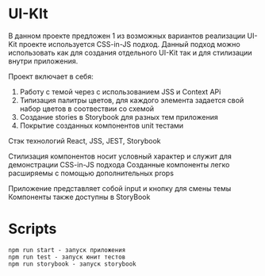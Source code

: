 # UI-KIt

В данном проекте предложен 1 из возможных вариантов реализации UI-Kit проекте используется CSS-in-JS подход.
Данный подход можно использовать как для создания отдельного UI-Kit так и для стилизации внутри приложения.

Проект включает в себя:

1) Работу с темой через с использованием JSS и Context APi
2) Типизация палитры цветов, для каждого элемента задается свой набор цветов в соотвествии со схемой
3) Создание stories в Storybook для разных тем приложения
4) Покрытие созданных компонентов unit тестами

Стэк технологий React, JSS, JEST, Storybook

Стилизация компонентов носит условный характер и служит для демонстрации  CSS-in-JS подхода
Созданные компоненты легко расширяемы с помощью дополнительных props

Приложение представляет собой input и кнопку для смены темы
Компоненты также доступны в StoryBook

# Scripts
    npm run start - запуск приложения
    npm run test - запуск юнит тестов
    npm run storybook - запуск storybook

